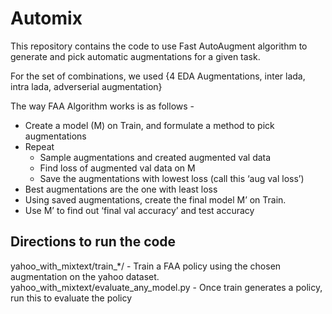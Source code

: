 # Automix

This repository contains the code to use Fast AutoAugment algorithm to generate and pick automatic augmentations for a given task.

For the set of combinations, we used {4 EDA Augmentations, inter lada, intra lada, adverserial augmentation}

The way FAA Algorithm works is as follows -
- Create a model (M) on Train, and formulate a method to pick augmentations
- Repeat
  - Sample augmentations and created augmented val data 
  - Find loss of augmented val data on M
  - Save the augmentations with lowest loss (call this ‘aug val loss’)
- Best augmentations are the one with least loss
- Using saved augmentations, create the final model M’ on Train. 
- Use M’ to find out ‘final val accuracy’ and test accuracy

## Directions to run the code

yahoo_with_mixtext/train_*/ - Train a FAA policy using the chosen augmentation on the yahoo dataset.
yahoo_with_mixtext/evaluate_any_model.py - Once train generates a policy, run this to evaluate the policy

